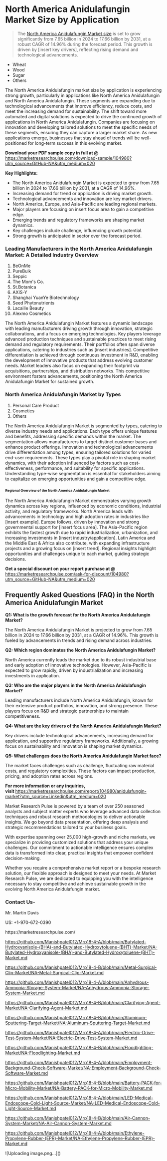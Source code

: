 <h1>North America Anidulafungin Market&nbsp;Size by Application</h1><blockquote><p>The <a href="https://marketresearchpulse.com/download-sample/104980?utm_source=GitHub-NA&amp;utm_medium=020">North America Anidulafungin Market size</a> is set to grow significantly from 7.65 billion in 2024 to 17.66 billion by 2031, at a robust CAGR of 14.96% during the forecast period. This growth is driven by [insert key drivers], reflecting rising demand and technological advancements.</p></blockquote><ul><li>Wheat<li> Wood<li> Sugar<li> Others</li></ul><p>The North America Anidulafungin market size by application is experiencing strong growth, particularly in applications like North America Anidulafungin and North America Anidulafungin. These segments are expanding due to technological advancements that improve efficiency, reduce costs, and meet the increasing demand for sustainability. The shift toward more automated and digital solutions is expected to drive the continued growth of applications in North America Anidulafungin. Companies are focusing on innovation and developing tailored solutions to meet the specific needs of these segments, ensuring they can capture a larger market share. As new applications emerge, businesses that stay ahead of trends will be well-positioned for long-term success in this evolving market.</p><p><strong>Download your PDF sample copy in full at @ </strong><a href="https://marketresearchpulse.com/download-sample/104980?utm_source=GitHub-NA&amp;utm_medium=020">https://marketresearchpulse.com/download-sample/104980?utm_source=GitHub-NA&amp;utm_medium=020</a></p><p><strong>Key Highlights: </strong></p><ul><li>The North America Anidulafungin Market is expected to grow from 7.65 billion in 2024 to 17.66 billion by 2031, at a CAGR of 14.96%.</li><li>Increasing demand for trend or application is driving market growth.</li><li>Technological advancements and innovation are key market drivers.</li><li>North America, Europe, and Asia-Pacific are leading regional markets.</li><li>Major players are focusing on insert focus area to gain a competitive edge.</li><li>Emerging trends and regulatory frameworks are shaping market dynamics.</li><li>Key challenges include challenge, influencing growth potential.</li><li>Strong growth is anticipated in sector over the forecast period.</li></ul><h3>Leading Manufacturers in the North America Anidulafungin Market: A Detailed Industry Overview</h3><ol><li>BeOnMe</li><li>PureBulk</li><li>Seppic</li><li>The Mom's Co.</li><li>St.Botanica</li><li>AXIS-Y</li><li>Shanghai YuanYe Biotechnology</li><li>Seed Phytonutrients</li><li>Lacaille Beauty</li><li>Alexmo Cosmetics</li></ol><div class="flex max-w-full flex-col flex-grow"><div class="min-h-8 text-message flex w-full flex-col items-end gap-2 whitespace-normal break-words [.text-message+&amp;]:mt-5" dir="auto" data-message-author-role="assistant" data-message-id="fd8432e4-4910-450d-b182-61b7bfb0a01f" data-message-model-slug="gpt-4o"><div class="flex w-full flex-col gap-1 empty:hidden first:pt-[3px]"><div class="markdown prose w-full break-words dark:prose-invert light"><p>The North America Anidulafungin Market features a dynamic landscape with leading manufacturers driving growth through innovation, strategic collaborations, and a focus on emerging technologies. Key players leverage advanced production techniques and sustainable practices to meet rising demand and regulatory requirements. Their portfolios often span diverse applications, catering to industries such as [insert industries]. Competitive differentiation is achieved through continuous investment in R&amp;D, enabling the development of innovative products that address evolving customer needs. Market leaders also focus on expanding their footprint via acquisitions, partnerships, and distribution networks. This competitive environment fosters advancements, positioning the North America Anidulafungin Market for sustained growth.</p></div></div></div></div><h3>North America Anidulafungin Market by Types</h3><ol><li>Personal Care Product<li> Cosmetics<li> Others</li></ol><div class="flex max-w-full flex-col flex-grow"><div class="min-h-8 text-message flex w-full flex-col items-end gap-2 whitespace-normal break-words [.text-message+&amp;]:mt-5" dir="auto" data-message-author-role="assistant" data-message-id="084470be-0bb7-4664-bddf-5156b4f41249" data-message-model-slug="gpt-4o-mini"><div class="flex w-full flex-col gap-1 empty:hidden first:pt-[3px]"><div class="markdown prose w-full break-words dark:prose-invert light"><p>The North America Anidulafungin Market is segmented by types, catering to diverse industry needs and applications. Each type offers unique features and benefits, addressing specific demands within the market. The segmentation allows manufacturers to target distinct customer bases and enhance product offerings. Innovation and technological advancements drive differentiation among types, ensuring tailored solutions for varied end-user requirements. These types play a pivotal role in shaping market dynamics, with their adoption influenced by factors such as cost-effectiveness, performance, and suitability for specific applications. Understanding type-wise segmentation is essential for stakeholders aiming to capitalize on emerging opportunities and gain a competitive edge.</p></div></div></div></div><h3><span style="font-size: 11px;">Regional Overview of the North America Anidulafungin Market</span></h3><div class="flex max-w-full flex-col flex-grow"><div class="min-h-8 text-message flex w-full flex-col items-end gap-2 whitespace-normal break-words [.text-message+&amp;]:mt-5" dir="auto" data-message-author-role="assistant" data-message-id="e9038762-ce64-4e30-91c9-9bd413514231" data-message-model-slug="gpt-4o-mini"><div class="flex w-full flex-col gap-1 empty:hidden first:pt-[3px]"><div class="markdown prose w-full break-words dark:prose-invert light"><p>The North America Anidulafungin Market demonstrates varying growth dynamics across key regions, influenced by economic conditions, industrial activity, and regulatory frameworks. North America leads with advancements in technology and high adoption rates in industries like [insert example]. Europe follows, driven by innovation and strong governmental support for [insert focus area]. The Asia-Pacific region exhibits the fastest growth due to rapid industrialization, urbanization, and increasing investments in [insert industry/application]. Latin America and the Middle East &amp; Africa also contribute, with expanding infrastructure projects and a growing focus on [insert trend]. Regional insights highlight opportunities and challenges unique to each market, guiding strategic decisions.</p></div></div></div></div><p><strong>Get a special discount on your report purchase at @ </strong><a href="https://marketresearchpulse.com/ask-for-discount/104980?utm_source=GitHub-NA&amp;utm_medium=020">https://marketresearchpulse.com/ask-for-discount/104980?utm_source=GitHub-NA&amp;utm_medium=020</a></p><h2>Frequently Asked Questions (FAQ) in the North America Anidulafungin Market</h2><p><strong>Q1: What is the growth forecast for the North America Anidulafungin Market?</strong></p><p>The North America Anidulafungin Market is projected to grow from 7.65 billion in 2024 to 17.66 billion by 2031, at a CAGR of 14.96%. This growth is fueled by advancements in trends and rising demand across industries.</p><p><strong>Q2: Which region dominates the North America Anidulafungin Market?</strong></p><p>North America currently leads the market due to its robust industrial base and early adoption of innovative technologies. However, Asia-Pacific is expected to grow rapidly, driven by industrialization and increasing investments in application.</p><p><strong>Q3: Who are the major players in the North America Anidulafungin Market?</strong></p><p>Leading manufacturers include North America Anidulafungin, known for their extensive product portfolios, innovation, and strong presence. These players focus on R&amp;D and strategic partnerships to maintain competitiveness.</p><p><strong>Q4: What are the key drivers of the North America Anidulafungin Market?</strong></p><p>Key drivers include technological advancements, increasing demand for application, and supportive regulatory frameworks. Additionally, a growing focus on sustainability and innovation is shaping market dynamics.</p><p><strong>Q5: What challenges does the North America Anidulafungin Market face?</strong></p><p>The market faces challenges such as challenge, fluctuating raw material costs, and regulatory complexities. These factors can impact production, pricing, and adoption rates across regions.</p><p><strong>For more information or any inquiries, visit&nbsp;</strong><a href="https://marketresearchpulse.com/report/104980/anidulafungin-market?utm_source=Linkedin&utm_medium=020">https://marketresearchpulse.com/report/104980/anidulafungin-market?utm_source=Linkedin&utm_medium=020</a></p><p>Market Research Pulse is powered by a team of over 250 seasoned analysts and subject matter experts who leverage advanced data collection techniques and robust research methodologies to deliver actionable insights. We go beyond data presentation, offering deep analysis and strategic recommendations tailored to your business goals.</p><p>With expertise spanning over 25,000 high-growth and niche markets, we specialize in providing customized solutions that address your unique challenges. Our commitment to actionable intelligence ensures complex data is transformed into clear, practical insights that empower confident decision-making.</p><p>Whether you require a comprehensive market report or a bespoke research solution, our flexible approach is designed to meet your needs. At Market Research Pulse, we are dedicated to equipping you with the intelligence necessary to stay competitive and achieve sustainable growth in the evolving North America Anidulafungin market.</p><h3><strong>Contact Us-</strong></h3><p>Mr. Martin Davis</p><p>US: +1-970-672-0390</p><p>https://marketresearchpulse.com/</p><p><a href="https://github.com/Manishpatel012/Mrp18-4-A/blob/main/Butylated-Hydroxyanisole-(BHA)-and-Butylated-Hydroxytoluene-(BHT)-Market/NA-Butylated-Hydroxyanisole-(BHA)-and-Butylated-Hydroxytoluene-(BHT)-Market.md">https://github.com/Manishpatel012/Mrp18-4-A/blob/main/Butylated-Hydroxyanisole-(BHA)-and-Butylated-Hydroxytoluene-(BHT)-Market/NA-Butylated-Hydroxyanisole-(BHA)-and-Butylated-Hydroxytoluene-(BHT)-Market.md</a></p><p><a href="https://github.com/Manishpatel012/Mrp18-4-B/blob/main/Metal-Surgical-Clip-Market/NA-Metal-Surgical-Clip-Market.md">https://github.com/Manishpatel012/Mrp18-4-B/blob/main/Metal-Surgical-Clip-Market/NA-Metal-Surgical-Clip-Market.md</a></p><p><a href="https://github.com/Manishpatel012/Mrp18-4-A/blob/main/Anhydrous-Ammonia-Storage-System-Market/NA-Anhydrous-Ammonia-Storage-System-Market.md">https://github.com/Manishpatel012/Mrp18-4-A/blob/main/Anhydrous-Ammonia-Storage-System-Market/NA-Anhydrous-Ammonia-Storage-System-Market.md</a></p><p><a href="https://github.com/Manishpatel012/Mrp18-4-B/blob/main/Clarifying-Agent-Market/NA-Clarifying-Agent-Market.md">https://github.com/Manishpatel012/Mrp18-4-B/blob/main/Clarifying-Agent-Market/NA-Clarifying-Agent-Market.md</a></p><p><a href="https://github.com/Manishpatel012/Mrp18-4-B/blob/main/Aluminum-Sputtering-Target-Market/NA-Aluminum-Sputtering-Target-Market.md">https://github.com/Manishpatel012/Mrp18-4-B/blob/main/Aluminum-Sputtering-Target-Market/NA-Aluminum-Sputtering-Target-Market.md</a></p><p><a href="https://github.com/Manishpatel012/Mrp18-4-A/blob/main/Electric-Drive-Test-System-Market/NA-Electric-Drive-Test-System-Market.md">https://github.com/Manishpatel012/Mrp18-4-A/blob/main/Electric-Drive-Test-System-Market/NA-Electric-Drive-Test-System-Market.md</a></p><p><a href="https://github.com/Manishpatel012/Mrp18-4-B/blob/main/Floodlighting-Market/NA-Floodlighting-Market.md">https://github.com/Manishpatel012/Mrp18-4-B/blob/main/Floodlighting-Market/NA-Floodlighting-Market.md</a></p><p><a href="https://github.com/Manishpatel012/Mrp18-4-A/blob/main/Employment-Background-Check-Software-Market/NA-Employment-Background-Check-Software-Market.md">https://github.com/Manishpatel012/Mrp18-4-A/blob/main/Employment-Background-Check-Software-Market/NA-Employment-Background-Check-Software-Market.md</a></p><p><a href="https://github.com/Manishpatel012/Mrp18-4-B/blob/main/Battery-PACK-for-Micro-Mobility-Market/NA-Battery-PACK-for-Micro-Mobility-Market.md">https://github.com/Manishpatel012/Mrp18-4-B/blob/main/Battery-PACK-for-Micro-Mobility-Market/NA-Battery-PACK-for-Micro-Mobility-Market.md</a></p><p><a href="https://github.com/Manishpatel012/Mrp18-4-A/blob/main/LED-Medical-Endoscope-Cold-Light-Source-Market/NA-LED-Medical-Endoscope-Cold-Light-Source-Market.md">https://github.com/Manishpatel012/Mrp18-4-A/blob/main/LED-Medical-Endoscope-Cold-Light-Source-Market/NA-LED-Medical-Endoscope-Cold-Light-Source-Market.md</a></p><p><a href="https://github.com/Manishpatel012/Mrp18-4-B/blob/main/Air-Cannon-System-Market/NA-Air-Cannon-System-Market.md">https://github.com/Manishpatel012/Mrp18-4-B/blob/main/Air-Cannon-System-Market/NA-Air-Cannon-System-Market.md</a></p><p><a href="https://github.com/Manishpatel012/Mrp18-4-A/blob/main/Ethylene-Propylene-Rubber-(EPR)-Market/NA-Ethylene-Propylene-Rubber-(EPR)-Market.md">https://github.com/Manishpatel012/Mrp18-4-A/blob/main/Ethylene-Propylene-Rubber-(EPR)-Market/NA-Ethylene-Propylene-Rubber-(EPR)-Market.md</a></p>
![Uploading image.png…]()
